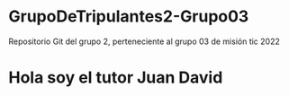 # GrupoDeTripulantes2-Grupo03
Repositorio Git del grupo 2, perteneciente al grupo 03 de misión tic 2022
# Hola soy el tutor Juan David
